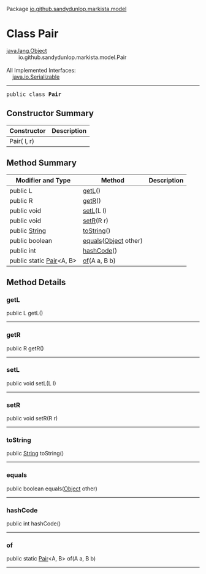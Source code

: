 Package [io.github.sandydunlop.markista.model](index.md)

# Class Pair
[java.lang.Object](https://docs.oracle.com/en/java/javase/24/docs/api/java.base/java/lang/Object.html)<br/>
        io.github.sandydunlop.markista.model.Pair<br/>
<br/>
All Implemented Interfaces:<br/>
    [java.io.Serializable](https://docs.oracle.com/en/java/javase/24/docs/api/java.base/java/io/Serializable.html)


----

<span style="font-family: monospace;">public class __Pair__</span>


## Constructor Summary

| Constructor  | Description |
|--------------|-------------|
| Pair( l,  r) |             |

## Method Summary

| Modifier and Type                                                                                   | Method                                                                                                                | Description |
|-----------------------------------------------------------------------------------------------------|-----------------------------------------------------------------------------------------------------------------------|-------------|
| public L                                                                                            | [getL](#getl)()                                                                                                       |             |
| public R                                                                                            | [getR](#getr)()                                                                                                       |             |
| public void                                                                                         | [setL](#setl)(L l)                                                                                                    |             |
| public void                                                                                         | [setR](#setr)(R r)                                                                                                    |             |
| public [String](https://docs.oracle.com/en/java/javase/24/docs/api/java.base/java/lang/String.html) | [toString](#tostring)()                                                                                               |             |
| public boolean                                                                                      | [equals](#equals)([Object](https://docs.oracle.com/en/java/javase/24/docs/api/java.base/java/lang/Object.html) other) |             |
| public int                                                                                          | [hashCode](#hashcode)()                                                                                               |             |
| public static [Pair](Pair.md)<A, B>                                                                 | [of](#of)(A a, B b)                                                                                                   |             |

## Method Details

### getL

public L getL()




---

### getR

public R getR()




---

### setL

public void setL(L l)




---

### setR

public void setR(R r)




---

### toString

public [String](https://docs.oracle.com/en/java/javase/24/docs/api/java.base/java/lang/String.html) toString()




---

### equals

public boolean equals([Object](https://docs.oracle.com/en/java/javase/24/docs/api/java.base/java/lang/Object.html) other)




---

### hashCode

public int hashCode()




---

### of

public static [Pair](Pair.md)<A, B> of(A a, B b)




---

